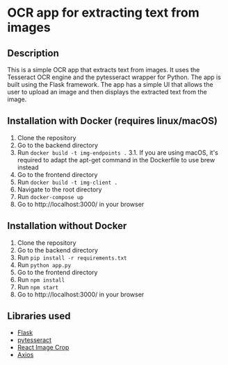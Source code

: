 # OCR app for extracting text from images

## Description
This is a simple OCR app that extracts text from images. It uses the Tesseract OCR engine and the pytesseract wrapper for Python. The app is built using the Flask framework. The app has a simple UI that allows the user to upload an image and then displays the extracted text from the image.

## Installation with Docker (requires linux/macOS)
1. Clone the repository
2. Go to the backend directory
3. Run `docker build -t img-endpoints .`
    3.1. If you are using macOS, it's required to adapt the apt-get command in the Dockerfile to use brew instead
4. Go to the frontend directory
5. Run `docker build -t img-client .`
6. Navigate to the root directory
7. Run `docker-compose up`
8. Go to http://localhost:3000/ in your browser

## Installation without Docker
1. Clone the repository
2. Go to the backend directory
3. Run `pip install -r requirements.txt`
4. Run `python app.py`
5. Go to the frontend directory
6. Run `npm install`
7. Run `npm start`
8. Go to http://localhost:3000/ in your browser

## Libraries used
- [Flask](https://flask.palletsprojects.com/en/1.1.x/)
- [pytesseract](https://pypi.org/project/pytesseract/)
- [React Image Crop](https://www.npmjs.com/package/react-image-crop)
- [Axios](https://www.npmjs.com/package/axios)
